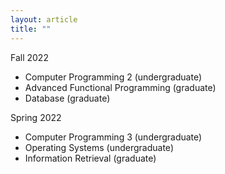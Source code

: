 ```yaml
---
layout: article
title: ""
---
```


Fall 2022
- Computer Programming 2 (undergraduate)
- Advanced Functional Programming (graduate)
- Database (graduate)

Spring 2022
- Computer Programming 3 (undergraduate)
- Operating Systems (undergraduate)
- Information Retrieval (graduate)
